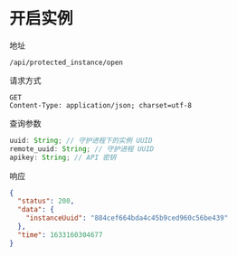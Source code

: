 # 开启实例

地址

```
/api/protected_instance/open
```

请求方式

```
GET
Content-Type: application/json; charset=utf-8
```

查询参数

```js
uuid: String; // 守护进程下的实例 UUID
remote_uuid: String; // 守护进程 UUID
apikey: String; // API 密钥
```

响应

```json
{
  "status": 200,
  "data": {
    "instanceUuid": "884cef664bda4c45b9ced960c56be439"
  },
  "time": 1633160304677
}
```
